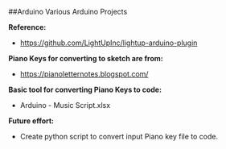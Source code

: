 ##Arduino
Various Arduino Projects



**Reference:**

 - https://github.com/LightUpInc/lightup-arduino-plugin


**Piano Keys for converting to sketch are from:**

 - https://pianoletternotes.blogspot.com/


**Basic tool for converting Piano Keys to code:**

 - Arduino - Music Script.xlsx 


**Future effort:**

 - Create python script to convert input Piano key file to code.
